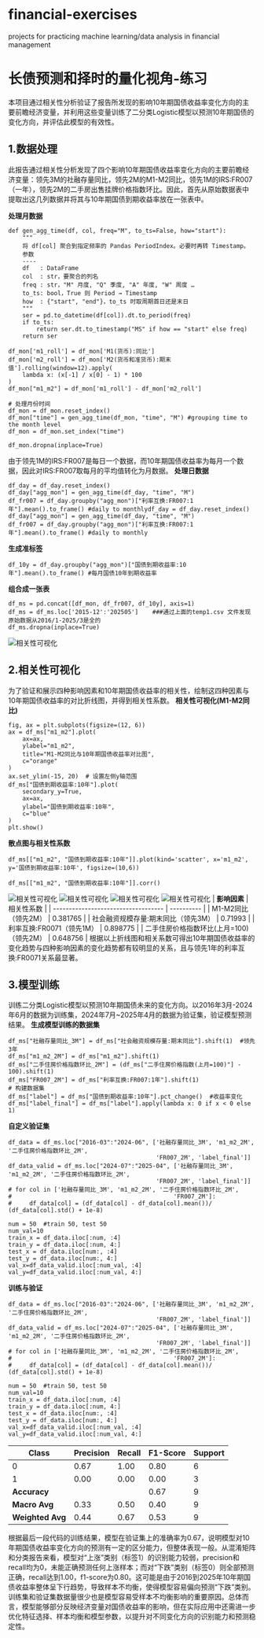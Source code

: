 # financial-exercises
projects for practicing machine learning/data analysis in financial management
# **长债预测和择时的量化视角-练习**
本项目通过相关性分析验证了报告所发现的影响10年期国债收益率变化方向的主要前瞻经济变量，并利用这些变量训练了二分类Logistic模型以预测10年期国债的变化方向，并评估此模型的有效性。



## **1.数据处理**
此报告通过相关性分析发现了四个影响10年期国债收益率变化方向的主要前瞻经济变量：领先3M的社融存量同比，领先2M的M1-M2同比，领先1M的IRS:FR007（一年），领先2M的二手房出售挂牌价格指数环比。因此，首先从原始数据表中提取出这几列数据并将其与10年期国债到期收益率放在一张表中。

**处理月数据**
```python=
def gen_agg_time(df, col, freq="M", to_ts=False, how="start"):
    """
    将 df[col] 聚合到指定频率的 Pandas PeriodIndex。必要时再转 Timestamp。
    参数
    ----
    df   : DataFrame
    col  : str，要聚合的列名
    freq : str，"M" 月度, "Q" 季度, "A" 年度, "W" 周度 …
    to_ts: bool，True 则 Period → Timestamp
    how  : {"start", "end"}，to_ts 时取周期首日还是末日
    """
    ser = pd.to_datetime(df[col]).dt.to_period(freq)
    if to_ts:
        return ser.dt.to_timestamp("MS" if how == "start" else freq)
    return ser
```
```python=
df_mon['m1_roll'] = df_mon['M1(货币):同比']
df_mon['m2_roll'] = df_mon['M2(货币和准货币):期末值'].rolling(window=12).apply(
    lambda x: (x[-1] / x[0] - 1) * 100
)
df_mon["m1_m2"] = df_mon['m1_roll'] - df_mon['m2_roll']

# 处理月份时间
df_mon = df_mon.reset_index()
df_mon["time"] = gen_agg_time(df_mon, "time", "M") #grouping time to the month level
df_mon = df_mon.set_index("time")

df_mon.dropna(inplace=True)
```
由于领先1M的IRS:FR007是每日一个数据，而10年期国债收益率为每月一个数据，因此对IRS:FR007取每月的平均值转化为月数据。
**处理日数据**
```python=
df_day = df_day.reset_index()
df_day["agg_mon"] = gen_agg_time(df_day, "time", "M")
df_fr007 = df_day.groupby("agg_mon")["利率互换:FR007:1年"].mean().to_frame() #daily to monthlydf_day = df_day.reset_index()
df_day["agg_mon"] = gen_agg_time(df_day, "time", "M")
df_fr007 = df_day.groupby("agg_mon")["利率互换:FR007:1年"].mean().to_frame() #daily to monthly
```
**生成准标签**
```python=
df_10y = df_day.groupby("agg_mon")["国债到期收益率:10年"].mean().to_frame() #每月国债10年到期收益率
```
**组合成一张表**
```python=
df_ms = pd.concat([df_mon, df_fr007, df_10y], axis=1)
df_ms = df_ms.loc['2015-12':'202505']    ###通过上面的temp1.csv 文件发现原始数据从2016/1-2025/3是全的
df_ms.dropna(inplace=True)
```
![相关性可视化](D:/BaiduSyncdisk/大学/机器学习和金融量化By唐老师/微信图片_20250904205404_16_22.png)

## **2.相关性可视化**
为了验证和展示四种影响因素和10年期国债收益率的相关性，绘制这四种因素与10年期国债收益率的对比折线图，并得到相关性系数。
**相关性可视化(M1-M2同比)**
```python=
fig, ax = plt.subplots(figsize=(12, 6)) 
ax = df_ms["m1_m2"].plot(
    ax=ax,
    ylabel="m1_m2",
    title="M1-M2同比与10年期国债收益率对比图",
    c="orange"
)
ax.set_ylim(-15, 20)  # 设置左侧y轴范围
df_ms["国债到期收益率:10年"].plot(
    secondary_y=True,
    ax=ax,
    ylabel="国债到期收益率:10年",
    c="blue"
)
plt.show()
```
**散点图与相关性系数**
```python=
df_ms[["m1_m2", "国债到期收益率:10年"]].plot(kind='scatter', x='m1_m2', y='国债到期收益率:10年', figsize=(10,6))

df_ms[["m1_m2", "国债到期收益率:10年"]].corr()
```
![相关性可视化](D:\BaiduSyncdisk\大学\机器学习和金融量化By唐老师\M1-M2同比与10年期国债收益率对比.png)
![相关性可视化](D:\BaiduSyncdisk\大学\机器学习和金融量化By唐老师\社会融资规模存量同比与10年期国债收益率对比.png)
![相关性可视化](D:\BaiduSyncdisk\大学\机器学习和金融量化By唐老师\微信图片_20250904223131_17_22.png)
![相关性可视化](D:\BaiduSyncdisk\大学\机器学习和金融量化By唐老师\二手住房价格指数与10年期国债收益率对比.png)
| **影响因素**                        | 相关性系数 |
| ----------------------------------- | ---------- |
| M1-M2同比（领先2M）                 | 0.381765   |
| 社会融资规模存量:期末同比（领先3M） | 0.71993    |
| 利率互换:FR0071（领先1M）           | 0.898775   |
| 二手住房价格指数环比(上月=100)（领先2M）                                 |       0.648756     |
根据以上折线图和相关系数可得出10年期国债收益率的变化趋势与四种影响因素的变化趋势都有较明显的关系，且与领先1年的利率互换:FR0071关系最显著。
## **3.模型训练**
训练二分类Logistic模型以预测10年期国债未来的变化方向。以2016年3月-2024年6月的数据为训练集，2024年7月~2025年4月的数据为验证集，验证模型预测结果。
**生成模型训练的数据集**
```python=
df_ms["社融存量同比_3M"] = df_ms["社会融资规模存量:期末同比"].shift(1)  #领先3年
df_ms["m1_m2_2M"] = df_ms["m1_m2"].shift(1) 
df_ms["二手住房价格指数环比_2M"] = (df_ms["二手住房价格指数(上月=100)"] - 100).shift(1)
df_ms["FR007_2M"] = df_ms["利率互换:FR007:1年"].shift(1)
# 构建数据集
df_ms["label"] = df_ms["国债到期收益率:10年"].pct_change()  #收益率变化
df_ms["label_final"] = df_ms["label"].apply(lambda x: 0 if x < 0 else 1)
```
**自定义验证集**
```python=
df_data = df_ms.loc["2016-03":"2024-06", ['社融存量同比_3M', 'm1_m2_2M', '二手住房价格指数环比_2M',
                                          'FR007_2M', 'label_final']]
df_data_valid = df_ms.loc["2024-07":"2025-04", ['社融存量同比_3M', 'm1_m2_2M', '二手住房价格指数环比_2M',
                                          'FR007_2M', 'label_final']]
# for col in ['社融存量同比_3M', 'm1_m2_2M', '二手住房价格指数环比_2M',
#                                              'FR007_2M']:
#     df_data[col] = (df_data[col] - df_data[col].mean())/ (df_data[col].std() + 1e-8)

num = 50  #train 50, test 50
num_val=10
train_x = df_data.iloc[:num, :4]
train_y = df_data.iloc[:num, 4:]
test_x = df_data.iloc[num:, :4]
test_y = df_data.iloc[num:, 4:]
val_x=df_data_valid.iloc[:num_val, :4]
val_y=df_data_valid.iloc[:num_val, 4:]
```
**训练与验证**
```python=
df_data = df_ms.loc["2016-03":"2024-06", ['社融存量同比_3M', 'm1_m2_2M', '二手住房价格指数环比_2M',
                                          'FR007_2M', 'label_final']]
df_data_valid = df_ms.loc["2024-07":"2025-04", ['社融存量同比_3M', 'm1_m2_2M', '二手住房价格指数环比_2M',
                                          'FR007_2M', 'label_final']]
# for col in ['社融存量同比_3M', 'm1_m2_2M', '二手住房价格指数环比_2M',
#                                              'FR007_2M']:
#     df_data[col] = (df_data[col] - df_data[col].mean())/ (df_data[col].std() + 1e-8)

num = 50  #train 50, test 50
num_val=10
train_x = df_data.iloc[:num, :4]
train_y = df_data.iloc[:num, 4:]
test_x = df_data.iloc[num:, :4]
test_y = df_data.iloc[num:, 4:]
val_x=df_data_valid.iloc[:num_val, :4]
val_y=df_data_valid.iloc[:num_val, 4:]
```
| **Class**      | Precision | Recall | F1-Score | Support |
| -------------- | --------- | ------ | -------- | ------- |
| 0              | 0.67      | 1.00   | 0.80     | 6       |
| 1              | 0.00      | 0.00   | 0.00     | 3       |
| **Accuracy**   |           |        | 0.67     | 9       |
| **Macro Avg**  | 0.33      | 0.50   | 0.40     | 9       |
| **Weighted Avg** | 0.44    | 0.67   | 0.53     | 9       |

根据最后一段代码的训练结果，模型在验证集上的准确率为0.67，说明模型对10年期国债收益率变化方向的预测有一定的区分能力，但整体表现一般。从混淆矩阵和分类报告来看，模型对“上涨”类别（标签1）的识别能力较弱，precision和recall均为0，未能正确预测任何上涨样本；而对“下跌”类别（标签0）则全部预测正确，recall达到1.00，f1-score为0.80。这可能是由于2016到2025年10年期国债收益率整体呈下行趋势，导致样本不均衡，使得模型容易偏向预测“下跌”类别。训练集和验证集数据量很少也是模型容易受样本不均衡影响的重要原因。总体而言，模型能够部分反映经济变量对国债收益率的影响，但在实际应用中还需进一步优化特征选择、样本均衡和模型参数，以提升对不同变化方向的识别能力和预测稳定性。
